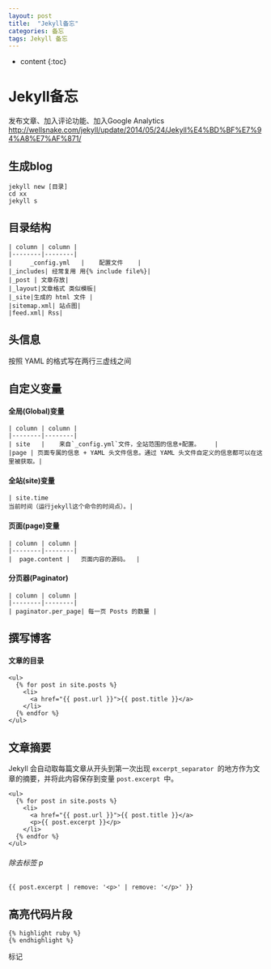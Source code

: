 ```yaml
---
layout: post
title:  "Jekyll备忘"
categories: 备忘
tags: Jekyll 备忘
---
```


* content
{:toc}

# Jekyll备忘
发布文章、加入评论功能、加入Google Analytics
http://wellsnake.com/jekyll/update/2014/05/24/Jekyll%E4%BD%BF%E7%94%A8%E7%AF%871/
## 生成blog
```
jekyll new [目录]
cd xx
jekyll s
```
## 目录结构
```
| column | column |
|--------|--------|
|     _config.yml   |    配置文件    |
|_includes| 经常复用 用{% include file%}|
|_post | 文章存放|
|_layout|文章格式 类似模板|
|_site|生成的 html 文件 |
|sitemap.xml| 站点图|
|feed.xml| Rss|
```
## 头信息
按照 YAML 的格式写在两行三虚线之间
##  自定义变量
#### 全局(Global)变量
```
| column | column |
|--------|--------|
| site   |    来自`_config.yml`文件，全站范围的信息+配置。    |
|page | 页面专属的信息 + YAML 头文件信息。通过 YAML 头文件自定义的信息都可以在这里被获取。|
```
#### 全站(site)变量
```
| site.time
当前时间（运行jekyll这个命令的时间点）。|
```
#### 页面(page)变量
```
| column | column |
|--------|--------|
|  page.content |   页面内容的源码。  |
```

#### 分页器(Paginator)
```
| column | column |
|--------|--------|
| paginator.per_page| 每一页 Posts 的数量 |
```

## 撰写博客
#### 文章的目录
```
<ul>
  {% for post in site.posts %}
    <li>
      <a href="{{ post.url }}">{{ post.title }}</a>
    </li>
  {% endfor %}
</ul>

```

## 文章摘要
Jekyll 会自动取每篇文章从开头到第一次出现 `excerpt_separator `的地方作为文章的摘要，并将此内容保存到变量 `post.excerpt `中。
```
<ul>
  {% for post in site.posts %}
    <li>
      <a href="{{ post.url }}">{{ post.title }}</a>
      <p>{{ post.excerpt }}</p>
    </li>
  {% endfor %}
</ul>
```
###### 除去标签 p
```
{{ post.excerpt | remove: '<p>' | remove: '</p>' }}
```
## 高亮代码片段

```
{% highlight ruby %}
{% endhighlight %}

```
标记
